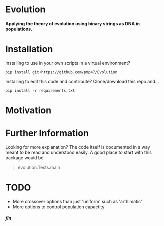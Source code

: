

# Evolution
#### Applying the theory of evolution using binary strings as DNA in populations.

# Installation
Installing to use in your own scripts in a virtual environment?

`pip install git+https://github.com/pmp47/Evolution`

Installing to edit this code and contribute? Clone/download this repo and...

`pip install -r requirements.txt`

# Motivation

# Further Information
Looking for more explanation? The code itself is documented in a way meant to be read and understood easily. A good place to start with this package would be:

>evolution.Tests.main


# TODO
 + More crossover options than just 'uniform' such as 'arthimatic'
 + More options to control population capactity

 ##### fin

